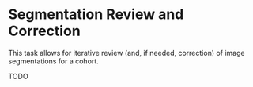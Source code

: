 # Segmentation Review and Correction

This task allows for iterative review (and, if needed, correction) of image segmentations for a cohort.

TODO
